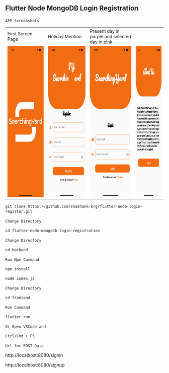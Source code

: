 ## Flutter Node MongoDB Login Registration
`APP Screenshots`
<table>
  <tr>
    <td>First Screen Page</td>
     <td>Holiday Mention</td>
     <td>Present day in purple and selected day in pink</td>
  </tr>
  <tr>
    <td><img src="https://github.com/shashank-krg/flutter-node-login-register/blob/main/AppScreenshots/Splash.png" width=270 height=480></td>
    <td><img src="https://github.com/shashank-krg/flutter-node-login-register/blob/main/AppScreenshots/Register.png" width=270 height=480></td>
    <td><img src="https://github.com/shashank-krg/flutter-node-login-register/blob/main/AppScreenshots/login.png" width=270 height=480></td>
    <td><img src="https://github.com/shashank-krg/flutter-node-login-register/blob/main/AppScreenshots/about.png" width=270 height=480></td>
  </tr>
 </table>


```
git clone https://github.com/shashank-krg/flutter-node-login-register.git
```

`Change Directory`

```
cd flutter-node-mongodb-login-registration
```

`Change Directory`

```
cd backend
```

`Run Npm Command`

```
npm install
```

```
node index.js
```

`Change Directory`

```
cd frontend
```

`Run Command`

```
flutter run
```

`Or Open VSCode and`

```
Ctrl/Cmd + F5
```

`Url for POST Data`

http://localhost:8080/signin

http://localhost:8080/signup
